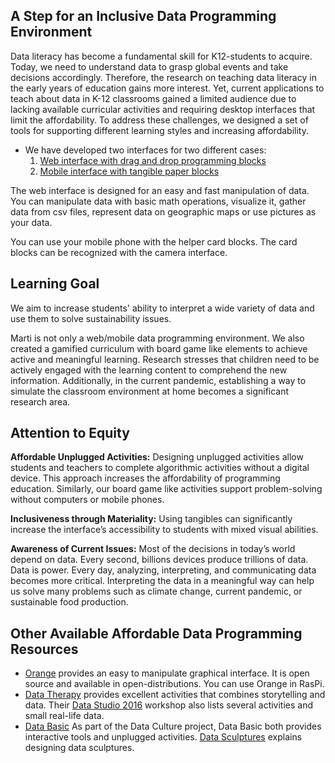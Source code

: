 ## A Step for an Inclusive Data Programming Environment

Data literacy has become a fundamental skill for K12-students to acquire. Today, we need to understand data to grasp global events and take decisions accordingly. Therefore, the research on teaching data literacy in the early years of education gains more interest. Yet, current applications to teach about data in K-12 classrooms gained a limited audience due to lacking available curricular activities and requiring desktop interfaces that limit the affordability. To address these challenges, we designed a set of tools for supporting different learning styles and increasing affordability.

- We have developed two interfaces for two different cases:
    1. [Web interface with drag and drop programming blocks](https://karton-project.github.io/marti/index.html)
    2. [Mobile interface with tangible paper blocks](https://karton-project.github.io/marti/tangible.html) 

The web interface is designed for an easy and fast manipulation of data. You can manipulate data with basic math operations, visualize it, gather data from csv files, represent data on geographic maps or use pictures as your data.
 
 You can use your mobile phone with the helper card blocks. The card blocks can be recognized with the camera interface.

## Learning Goal
We aim to increase students' ability to interpret a wide variety of data and use them to solve sustainability issues.

Marti is not only a web/mobile data programming environment. We also created a gamified curriculum with board game like elements to achieve active and meaningful learning. Research stresses that children need to be actively engaged with the learning content to comprehend the new information. Additionally,  in the current pandemic, establishing a way to simulate the classroom environment at home becomes a significant research area. 

## Attention to Equity

**Affordable Unplugged Activities:** Designing unplugged activities allow students and teachers to complete algorithmic activities without a digital device. This approach increases the affordability of programming education. Similarly, our board game like activities support problem-solving without computers or mobile phones.

**Inclusiveness through Materiality:** Using tangibles can significantly increase the interface’s accessibility to students with mixed visual abilities.

**Awareness of Current Issues:**  Most of the decisions in today’s world depend on data. Every second, billions devices produce trillions of data. Data is power. Every day, analyzing, interpreting, and communicating data becomes more critical. Interpreting the data in a meaningful way can help us solve many problems such as climate change, current pandemic, or sustainable food production.

## Other Available Affordable Data Programming Resources

* [Orange](https://orange.biolab.si/workflows/page/2/) provides an easy to manipulate graphical interface. It is open source and available in open-distributions. You can use Orange in RasPi.
* [Data Therapy](https://datatherapy.org/activities/) provides excellent activities that combines storytelling and data. Their [Data Studio 2016](https://datastudio2016.datatherapy.org/2016/03/14/368/) workshop also lists several activities and small real-life data.
* [Data Basic](https://databasic.io/en/culture/build-a-sculpture) As part of the Data Culture project, Data Basic both provides interactive tools and unplugged activities. [Data Sculptures](https://civic.mit.edu/2019/09/05/thoughts-on-designing-data-sculptures/) explains designing data sculptures.
 